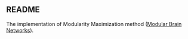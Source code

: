## README

The implementation of Modularity Maximization method ([Modular Brain Networks](https://pubmed.ncbi.nlm.nih.gov/26393868/)).
